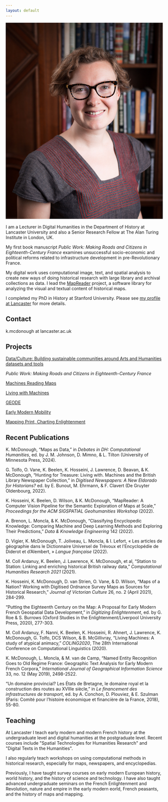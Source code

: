 ```yaml
---
layout: default
---
```


<img class="profile-picture" src="profile_pic.jpg">

I am a Lecturer in Digital Humanities in the Department of History at Lancaster University and also a Senior Research Fellow at The Alan Turing Institute in London, UK. 

My first book manuscript *Public Work: Making Roads and Citizens in Eighteenth-Century France* examines unsuccessful socio-economic and political reforms related to infrastructure development in pre-Revolutionary France. 

My digital work uses computational image, text, and spatial analysis to create new ways of doing historical research with large library and archival collections as data. I lead the [MapReader](https://github.com/maps-as-data/MapReader) project, a software library for analyzing the visual and textual content of historical maps. 

I completed my PhD in History at Stanford University. Please see [my profile at Lancaster](https://www.lancaster.ac.uk/history/about/people/katherine-mcdonough) for more details.

## Contact

k.mcdonough at lancaster.ac.uk

## Projects

[Data/Culture: Building sustainable communities around Arts and Humanities datasets and tools](https://www.turing.ac.uk/research/research-projects/dataculture-building-sustainable-communities-around-arts-and-humanities)

*Public Work: Making Roads and Citizens in Eighteenth-Century France*

[Machines Reading Maps](https://www.turing.ac.uk/research/research-projects/machines-reading-maps)

[Living with Machines](https://www.turing.ac.uk/research/research-projects/living-machines)

[GEODE](https://geode-project.github.io/)

[Early Modern Mobility](https://emmobility.github.io/emm_site/)

[Mapping Print, Charting Enlightenment](http://fbtee.uws.edu.au/mpce/the-project/)


## Recent Publications

K. McDonough, “Maps as Data,” in *Debates in DH: Computational Humanities*, ed. by J. M. Johnson, D. Mimno, & L. Tilton (University of Minnesota Press, 2024). 

G. Tolfo, O. Vane, K. Beelen, K. Hosseini, J. Lawrence, D. Beavan, & K. McDonough, “Hunting for Treasure: Living with. Machines and the British Library Newspaper Collection,” in *Digitised Newspapers: A New Eldorado for Historians?* ed. by E. Bunout, M. Ehrmann, & F. Clavert (De Gruyter Oldenbourg, 2022).

K. Hosseini, K. Beelen, D. Wilson, & K. McDonough, “MapReader: A Computer Vision Pipeline for the Semantic Exploration of Maps at Scale,” *Proceedings for the ACM SIGSPATIAL Geohumanities Workshop* (2022).

A. Brenon, L. Moncla, & K. McDonough, “Classifying Encyclopedic Knowledge: Comparing Machine and Deep Learning Methods and Exploring Their Predictions,” *Data & Knowledge Engineering* 142 (2022).

D. Vigier, K. McDonough, T. Joliveau, L. Moncla, & I. Lefort, « Les articles de géographie dans le Dictionnaire Universel de Trévoux et l’Encyclopédie de Diderot et d’Alembert, » *Langue française* (2022).

M. Coll Ardanuy, K. Beelen, J. Lawrence, K. McDonough, et al, “Station to Station: Linking and enriching historical British railway data,” *Computational Humanities Research 2021* (2021).

K. Hosseini, K. McDonough, D. van Strien, O. Vane, & D. Wilson, “Maps of a Nation? Working with Digitised Ordnance Survey Maps as Sources for Historical Research,” *Journal of Victorian Culture* 26, no. 2 (April 2021), 284-299. 

“Putting the Eighteenth Century on the Map: A Proposal for Early Modern French Geospatial Data Development,” in *Digitizing Enlightenment*, ed. by G. Roe & S. Burrows (Oxford Studies in the Enlightenment/Liverpool University Press, 2020), 277-303. 

M. Coll Ardanuy, F. Nanni, K. Beelen, K. Hosseini, R. Ahnert, J. Lawrence, K. McDonough, G. Tolfo, DCS Wilson, & B. McGillivray, “Living Machines: A study of atypical animacy,” *COLING2020*, The 28th International Conference on Computational Linguistics (2020).

K. McDonough, L. Moncla, & M. van de Camp, “Named Entity Recognition Goes to Old Regime France: Geographic Text Analysis for Early Modern French Corpora,” *International Journal of Geographical Information Science* 33, no. 12 (May 2019), 2498-2522. 

“Un domaine provincial? Les États de Bretagne, le domaine royal et la construction des routes au XVIIIe siècle,” in *Le financement des infrastructures de transport*, ed. by A. Conchon, D. Plouviez, & E. Szulman (Paris: Comité pour l’histoire économique et financière de la France, 2018), 55-80. 

## Teaching

At Lancaster I teach early modern and modern French history at the undergraduate level and digital humanities at the postgraduate level. Recent courses include "Spatial Technologies for Humanities Research" and "Digital Texts in the Humanities".

I also regularly teach workshops on using computational methods in historical research, especially for maps, newspapers, and encyclopedias.

Previously, I have taught survey courses on early modern European history, world history, and the history of science and technology. I have also taught advanced undergraduate seminars on the French Enlightenment and Revolution, nature and empire in the early modern eorld, French peasants, and the history of maps and mapping. 


